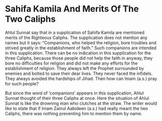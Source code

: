 Sahifa Kamila And Merits Of The Two Caliphs
===========================================

Ahlul Sunnat say that in a supplication of Sahifa Kamila are mentioned
merits of the Righteous Caliphs. The supplication does not mention any
names but it says: “Companions, who helped the religion, bore troubles
and strived greatly in the establishment of faith.” Such companions are
intended in this supplication. There can be no indication in this
supplication for the three Caliphs, because those people did not help
the faith in anyway, they bore no difficulties for religion and did not
make any efforts for the establishment of religion. They always left the
Prophet surrounded by enemies and bolted to save their dear lives. They
never faced the infidels. They always avoided the hardships of Jihad.
Then how can Imam (a.s.) pray for such people?

But since the word of ‘companions’ appears in this supplication, Ahlul
Sunnat thought of their three Caliphs at once. Here the situation of
Ahlul Sunnat is like the drowning man who clutches at the straw. The
writer would like to state that if Imam Zainul Aabideen (a.s.) had
really meant the two Caliphs, there was nothing preventing him to
mention them by name.


